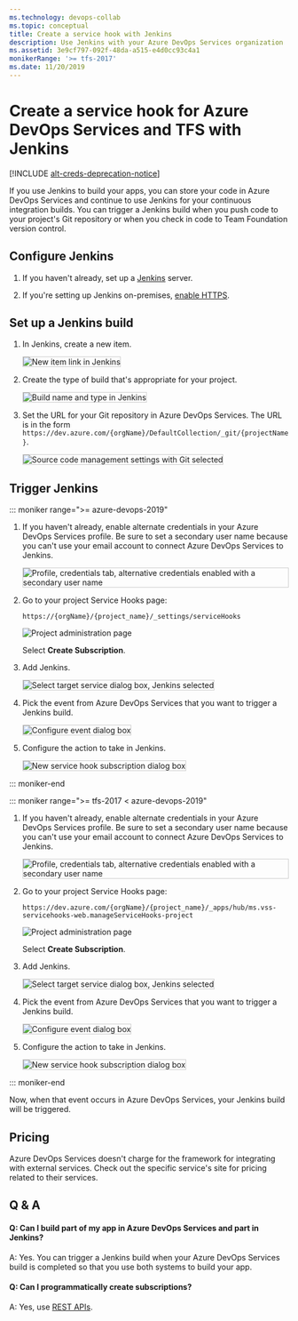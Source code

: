 ```yaml
---
ms.technology: devops-collab
ms.topic: conceptual
title: Create a service hook with Jenkins
description: Use Jenkins with your Azure DevOps Services organization
ms.assetid: 3e9cf797-092f-48da-a515-e4d0cc93c4a1
monikerRange: '>= tfs-2017'
ms.date: 11/20/2019
---
```


# Create a service hook for Azure DevOps Services and TFS with Jenkins

[!INCLUDE [alt-creds-deprecation-notice](../../includes/alt-creds-deprecation-notice.md)]

If you use Jenkins to build your apps, you can store your code in Azure DevOps Services
and continue to use Jenkins for your continuous integration builds.
You can trigger a Jenkins build when you push code to your project's
Git repository or when you check in code to Team Foundation version control.

## Configure Jenkins

1.  If you haven't already, set up a [Jenkins](https://jenkins-ci.org/) server.

2.  If you're setting up Jenkins on-premises, [enable HTTPS](https://jenkins.io/doc/book/installing/#configuring-http).

## Set up a Jenkins build

1.  In Jenkins, create a new item.

    <img alt="New item link in Jenkins" src="./media/jenkins/new-item.png" style="border: 1px solid #CCCCCC" />

2.  Create the type of build that's appropriate for your project.

    <img alt="Build name and type in Jenkins" src="./media/jenkins/my-build.png" style="border: 1px solid #CCCCCC" />

3.  Set the URL for your Git repository in Azure DevOps Services.
    The URL is in the form `https://dev.azure.com/{orgName}/DefaultCollection/_git/{projectName}`.

       <img alt="Source code management settings with Git selected" src="./media/jenkins/source-code-management-settings.png" style="border: 1px solid #CCCCCC" />

## Trigger Jenkins

::: moniker range=">= azure-devops-2019"

1.  If you haven't already, enable alternate credentials in your Azure DevOps Services profile.
    Be sure to set a secondary user name because you can't use your email account
    to connect Azure DevOps Services to Jenkins.

       <img alt="Profile, credentials tab, alternative credentials enabled with a secondary user name" src="./media/jenkins/alternate-credentials.png" style="border: 1px solid #CCCCCC" />

1.  Go to your project Service Hooks page:

    `https://{orgName}/{project_name}/_settings/serviceHooks`

    ![Project administration page](./media/add-devops-service-hook.png)

    Select **Create Subscription**.

1.  Add Jenkins.

    <img alt="Select target service dialog box, Jenkins selected" src="./media/jenkins/target-service.png" style="border: 1px solid #CCCCCC" />

1.  Pick the event from Azure DevOps Services that you want to trigger a Jenkins build.

    <img alt="Configure event dialog box" src="./media/jenkins/configure-event.png" style="border: 1px solid #CCCCCC" />

1.  Configure the action to take in Jenkins.

    <img alt="New service hook subscription dialog box" src="./media/jenkins/subscription.png" style="border: 1px solid #CCCCCC" />

::: moniker-end

::: moniker range=">= tfs-2017 < azure-devops-2019"

1.  If you haven't already, enable alternate credentials in your Azure DevOps Services profile.
    Be sure to set a secondary user name because you can't use your email account
    to connect Azure DevOps Services to Jenkins.

       <img alt="Profile, credentials tab, alternative credentials enabled with a secondary user name" src="./media/jenkins/alternate-credentials.png" style="border: 1px solid #CCCCCC" />

1.  Go to your project Service Hooks page:

    `https://dev.azure.com/{orgName}/{project_name}/_apps/hub/ms.vss-servicehooks-web.manageServiceHooks-project`

    ![Project administration page](./media/add-service-hook.png)

    Select **Create Subscription**.

1.  Add Jenkins.

    <img alt="Select target service dialog box, Jenkins selected" src="./media/jenkins/target-service.png" style="border: 1px solid #CCCCCC" />

1.  Pick the event from Azure DevOps Services that you want to trigger a Jenkins build.

    <img alt="Configure event dialog box" src="./media/jenkins/configure-event.png" style="border: 1px solid #CCCCCC" />

1.  Configure the action to take in Jenkins.

    <img alt="New service hook subscription dialog box" src="./media/jenkins/subscription.png" style="border: 1px solid #CCCCCC" />

::: moniker-end

Now, when that event occurs in Azure DevOps Services, your Jenkins build will be triggered.

## Pricing

Azure DevOps Services doesn't charge for the framework for integrating with external services. Check out the specific service's site
for pricing related to their services.

## Q & A

<!-- BEGINSECTION class="m-qanda" -->

#### Q: Can I build part of my app in Azure DevOps Services and part in Jenkins?

A: Yes. You can trigger a Jenkins build when your Azure DevOps Services build is completed so that you use both systems to build your app.

#### Q: Can I programmatically create subscriptions?

A: Yes, use [REST APIs](../create-subscription.md).

<!-- ENDSECTION -->

